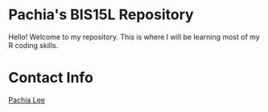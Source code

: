 # Pachia's BIS15L Repository
Hello! Welcome to my repository. This is where I will be learning most of my R coding skills. 

# Contact Info
[Pachia Lee](pallee@ucdavis.edu)



